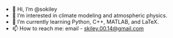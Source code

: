 - 👋 Hi, I’m @sokiley
- 👀 I’m interested in climate modeling and atmospheric physics.
- 🌱 I’m currently learning Python, C++, MATLAB, and LaTeX.
- 📫 How to reach me:
				email - skiley.00.14@gmail.com

<!---
sokiley/sokiley is a ✨ special ✨ repository because its `README.md` (this file) appears on your GitHub profile.
You can click the Preview link to take a look at your changes.
--->

